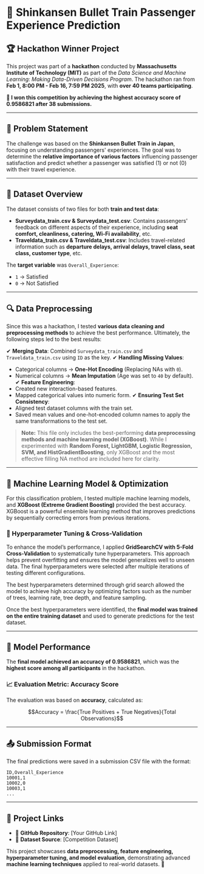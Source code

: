 # 🚄 Shinkansen Bullet Train Passenger Experience Prediction

## 🏆 Hackathon Winner Project
This project was part of a **hackathon** conducted by **Massachusetts Institute of Technology (MIT)** as part of the *Data Science and Machine Learning: Making Data-Driven Decisions Program*. The hackathon ran from **Feb 1, 8:00 PM - Feb 16, 7:59 PM 2025**, with **over 40 teams participating**. 

**🏅 I won this competition by achieving the highest accuracy score of 0.9586821 after 38 submissions.**

---

## 📌 Problem Statement
The challenge was based on the **Shinkansen Bullet Train in Japan**, focusing on understanding passengers' experiences. The goal was to determine the **relative importance of various factors** influencing passenger satisfaction and predict whether a passenger was satisfied (1) or not (0) with their travel experience.

---

## 📂 Dataset Overview
The dataset consists of two files for both **train and test data**:
- **Surveydata_train.csv & Surveydata_test.csv**: Contains passengers' feedback on different aspects of their experience, including **seat comfort, cleanliness, catering, Wi-Fi availability**, etc.
- **Traveldata_train.csv & Traveldata_test.csv**: Includes travel-related information such as **departure delays, arrival delays, travel class, seat class, customer type**, etc.

The **target variable** was `Overall_Experience`:
- `1` → Satisfied
- `0` → Not Satisfied

---

## 🔍 Data Preprocessing
Since this was a hackathon, I tested **various data cleaning and preprocessing methods** to achieve the best performance. 
Ultimately, the following steps led to the best results:

✔ **Merging Data**: Combined `Surveydata_train.csv` and `Traveldata_train.csv` using `ID` as the key.
✔ **Handling Missing Values**:
   - Categorical columns → **One-Hot Encoding** (Replacing NAs with `0`).
   - Numerical columns → **Mean Imputation** (Age was set to `40` by default).
✔ **Feature Engineering**:
   - Created new interaction-based features.
   - Mapped categorical values into numeric form.
✔ **Ensuring Test Set Consistency**:
   - Aligned test dataset columns with the train set.
   - Saved mean values and one-hot-encoded column names to apply the same transformations to the test set.

> **Note:** This file only includes the best-performing **data preprocessing methods and machine learning model (XGBoost)**. While I experimented with **Random Forest, LightGBM, Logistic Regression, SVM, and HistGradientBoosting**, only XGBoost and the most effective filling NA method are included here for clarity.

---

## 🤖 Machine Learning Model & Optimization
For this classification problem, I tested multiple machine learning models, and **XGBoost (Extreme Gradient Boosting)** provided the best accuracy. XGBoost is a powerful ensemble learning method that improves predictions by sequentially correcting errors from previous iterations. 

### 🔧 Hyperparameter Tuning & Cross-Validation
To enhance the model’s performance, I applied **GridSearchCV with 5-Fold Cross-Validation** to systematically tune hyperparameters. This approach helps prevent overfitting and ensures the model generalizes well to unseen data. The final hyperparameters were selected after multiple iterations of testing different configurations.

The best hyperparameters determined through grid search allowed the model to achieve high accuracy by optimizing factors such as the number of trees, learning rate, tree depth, and feature sampling. 

Once the best hyperparameters were identified, the **final model was trained on the entire training dataset** and used to generate predictions for the test dataset.

---

## 🎯 Model Performance
The **final model achieved an accuracy of 0.9586821**, which was the **highest score among all participants** in the hackathon. 

### 📈 Evaluation Metric: Accuracy Score
The evaluation was based on **accuracy**, calculated as:

$$Accuracy = \frac{True Positives + True Negatives}{Total Observations}$$

---

## 📤 Submission Format
The final predictions were saved in a submission CSV file with the format:
```csv
ID,Overall_Experience
10001,1
10002,0
10003,1
...
```
---

## 🔗 Project Links
- 📂 **GitHub Repository**: [Your GitHub Link]
- 📜 **Dataset Source**: [Competition Dataset]

This project showcases **data preprocessing, feature engineering, hyperparameter tuning, and model evaluation**, demonstrating advanced **machine learning techniques** applied to real-world datasets. 🚀

